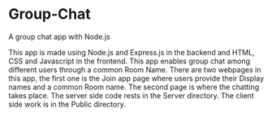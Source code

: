 # Group-Chat
A group chat app with Node.js

This app is made using Node.js and Express.js in the backend and HTML, CSS and Javascript in the frontend.
This app enables group chat among different users through a common Room Name. 
There are two webpages in this app, the first one is the Join app page where users provide their Display names and a common Room name.
The second page is where the chatting takes place.
The server side code rests in the Server directory.
The client side work is in the Public directory.
